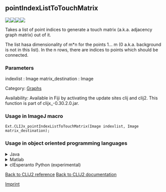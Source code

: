 ## pointIndexListToTouchMatrix
<img src="images/mini_empty_logo.png"/><img src="images/mini_empty_logo.png"/><img src="images/mini_clijx_logo.png"/><img src="images/mini_cle_logo.png"/>

Takes a list of point indices to generate a touch matrix (a.k.a. adjacency graph matrix) out of it. 

The list hasa dimensionality of m*n for the points 1... m (0 a.k.a. background is not in this list). In the n rows, there are
indices to points which should be connected.

### Parameters

indexlist : Image
matrix_destination : Image

Category: [Graphs](https://clij.github.io/clij2-docs/reference__graph)

Availability: Available in Fiji by activating the update sites clij and clij2.
This function is part of clijx_-0.30.2.0.jar.

### Usage in ImageJ macro
```
Ext.CLIJx_pointIndexListToTouchMatrix(Image indexlist, Image matrix_destination);
```


### Usage in object oriented programming languages



<details>

<summary>
Java
</summary>
<pre class="highlight">// init CLIJ and GPU
import net.haesleinhuepf.clijx.CLIJx;
import net.haesleinhuepf.clij.clearcl.ClearCLBuffer;
CLIJx clijx = CLIJx.getInstance();

// get input parameters
ClearCLBuffer indexlist = clijx.push(indexlistImagePlus);
matrix_destination = clijx.create(indexlist);
</pre>

<pre class="highlight">
// Execute operation on GPU
clijx.pointIndexListToTouchMatrix(indexlist, matrix_destination);
</pre>

<pre class="highlight">
// show result
matrix_destinationImagePlus = clijx.pull(matrix_destination);
matrix_destinationImagePlus.show();

// cleanup memory on GPU
clijx.release(indexlist);
clijx.release(matrix_destination);
</pre>

</details>



<details>

<summary>
Matlab
</summary>
<pre class="highlight">% init CLIJ and GPU
clijx = init_clatlabx();

% get input parameters
indexlist = clijx.pushMat(indexlist_matrix);
matrix_destination = clijx.create(indexlist);
</pre>

<pre class="highlight">
% Execute operation on GPU
clijx.pointIndexListToTouchMatrix(indexlist, matrix_destination);
</pre>

<pre class="highlight">
% show result
matrix_destination = clijx.pullMat(matrix_destination)

% cleanup memory on GPU
clijx.release(indexlist);
clijx.release(matrix_destination);
</pre>

</details>



<details>

<summary>
clEsperanto Python (experimental)
</summary>
<pre class="highlight">import pyclesperanto_prototype as cle

cle.point_index_list_to_touch_matrix(indexlist, matrix_destination)

</pre>



</details>



[Back to CLIJ2 reference](https://clij.github.io/clij2-docs/reference)
[Back to CLIJ2 documentation](https://clij.github.io/clij2-docs)

[Imprint](https://clij.github.io/imprint)
